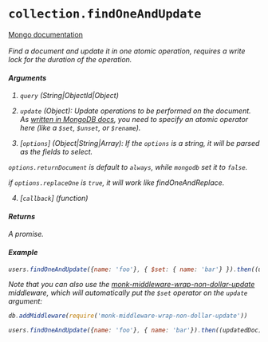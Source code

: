# `collection.findOneAndUpdate`

[Mongo documentation <i class="fa fa-external-link" style="position: relative; top: 2px;" />](http://mongodb.github.io/node-mongodb-native/3.2/api/Collection.html#findOneAndUpdate)

Find a document and update it in one atomic operation, requires a write lock for the duration of the operation.

#### Arguments

1. `query` *(String|ObjectId|Object)*

2. `update` *(Object)*: Update operations to be performed on the document. As [written in MongoDB docs](https://docs.mongodb.com/manual/reference/operator/update/), you need to specify an atomic operator here (like a `$set`, `$unset`, or `$rename`).

3. [`options`] *(Object|String|Array)*: If the `options` is a string, it will be parsed as the fields to select.

`options.returnDocument` is default to `always`, while `mongodb` set it to `false`.

if `options.replaceOne` is `true`, it will work like findOneAndReplace.

4. [`callback`] *(function)*

#### Returns

A promise.

#### Example

```js
users.findOneAndUpdate({name: 'foo'}, { $set: { name: 'bar'} }).then((updatedDoc) => {})
```

Note that you can also use the [monk-middleware-wrap-non-dollar-update](https://github.com/monk-middlewares/monk-middleware-wrap-non-dollar-update) middleware, which will automatically put the `$set` operator on the `update` argument:

```js
db.addMiddleware(require('monk-middleware-wrap-non-dollar-update'))

users.findOneAndUpdate({name: 'foo'}, { name: 'bar'}).then((updatedDoc) => {})
```

